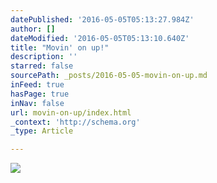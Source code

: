 ```yaml
---
datePublished: '2016-05-05T05:13:27.984Z'
author: []
dateModified: '2016-05-05T05:13:10.640Z'
title: "Movin' on up!"
description: ''
starred: false
sourcePath: _posts/2016-05-05-movin-on-up.md
inFeed: true
hasPage: true
inNav: false
url: movin-on-up/index.html
_context: 'http://schema.org'
_type: Article

---
```

![](https://the-grid-user-content.s3-us-west-2.amazonaws.com/17c8f59c-623b-4ae4-8e10-e709bc49cab7.jpg)